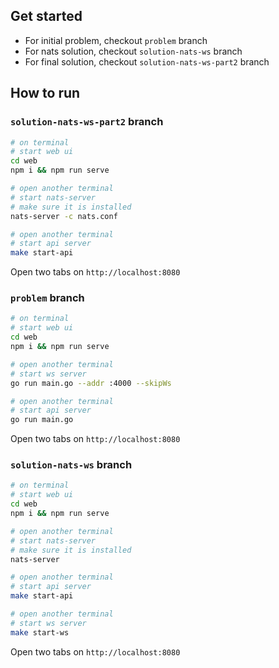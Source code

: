 ## Get started

- For initial problem, checkout `problem` branch
- For nats solution, checkout `solution-nats-ws` branch
- For final solution, checkout `solution-nats-ws-part2` branch


## How to run
### `solution-nats-ws-part2` branch
```bash
# on terminal
# start web ui
cd web
npm i && npm run serve

# open another terminal
# start nats-server
# make sure it is installed
nats-server -c nats.conf

# open another terminal
# start api server
make start-api
```
Open two tabs on `http://localhost:8080`


### `problem` branch
```bash
# on terminal
# start web ui
cd web
npm i && npm run serve

# open another terminal
# start ws server
go run main.go --addr :4000 --skipWs

# open another terminal
# start api server
go run main.go
```
Open two tabs on `http://localhost:8080`

### `solution-nats-ws` branch
```bash
# on terminal
# start web ui
cd web
npm i && npm run serve

# open another terminal
# start nats-server
# make sure it is installed
nats-server

# open another terminal
# start api server
make start-api

# open another terminal
# start ws server
make start-ws
```
Open two tabs on `http://localhost:8080`



